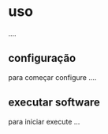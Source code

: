   # uso
  
  ....

  ## configuração

  para começar configure ....

  ## executar software

  para iniciar execute ...

  
